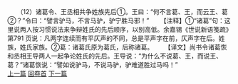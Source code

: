 　　（12）诸葛令、王丞相共争姓族先后①。王曰：“何不言葛、王，而云王、葛②？”令曰：“譬言驴马，不言马驴，驴宁胜马邪！”
　　【注释】①“诸葛”句：这里说两人按习惯说法来争辩姓氏的先后顺序，以别高低。余嘉锡《世说新语笺疏》第791 页说：凡两字连续而有平仄声的不同，总是平声字在前，仄声字在后。姓族，姓氏家族。②葛：诸葛氏原为葛氏，后称诸葛。
　　【译文】尚书令诸葛恢和丞相王导两人一起争论姓氏的先后。王导说：“为什么不说葛、王，而说王、葛？”诸葛恢说：“譬如说驴马，不说马驴，驴难道胜过马吗！”
<br>[上一篇](25_11) [回卷首](25_00) [下一篇](25_13)
